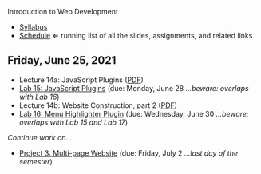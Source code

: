 Introduction to Web Development

- [Syllabus](syllabus.md)
- [Schedule](schedule.md)   &lArr; running list of all the slides, assignments, and related links

## Friday, June 25, 2021

- Lecture 14a: JavaScript Plugins ([PDF](13b-javascript-libraries/javascript-libraries.pdf))
- [Lab 15: JavaScript Plugins](lab15-javascript-plugins/instructions.md) (due: Monday, June 28 *...beware: overlaps with Lab 16*)
- Lecture 14b: Website Construction, part 2 ([PDF](14a-javascript-plugins/javascript-plugins.pdf))
- [Lab 16: Menu Highlighter Plugin](lab16-menu-highlighter/instructions.md) (due: Wednesday, June 30 *...beware: overlaps with Lab 15 and Lab 17*)

*Continue work on...*

- [Project 3: Multi-page Website](project03-multipage-website/instructions.md) (due: Friday, July 2 *...last day of the semester*)


